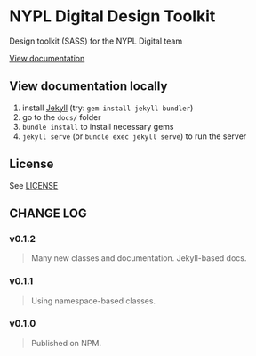 # NYPL Digital Design Toolkit
Design toolkit (SASS) for the NYPL Digital team

[View documentation](http://nypl.github.io/design-toolkit/)

## View documentation locally

1. install [Jekyll](https://jekyllrb.com/) (try: `gem install jekyll bundler`)
2. go to the `docs/` folder
2. `bundle install` to install necessary gems
3. `jekyll serve` (or `bundle exec jekyll serve`) to run the server

## License

See [LICENSE](LICENSE.md)

## CHANGE LOG

### v0.1.2
> Many new classes and documentation.
> Jekyll-based docs.

### v0.1.1
> Using namespace-based classes.

### v0.1.0
> Published on NPM.
